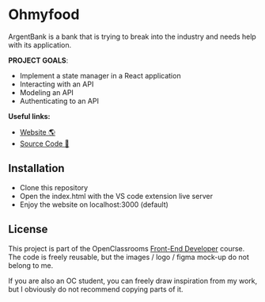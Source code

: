 # Ohmyfood

ArgentBank is a bank that is trying to break into the industry and needs help with its application.


**PROJECT GOALS**:

- Implement a state manager in a React application
- Interacting with an API
- Modeling an API
- Authenticating to an API

**Useful links:**

- [Website 🌎](https://benjaminlesne.github.io/benjaminLesne_3_03102021/)
- [Source Code 📖](https://github.com/BenjaminLesne/BenjaminLesne_13_05122021)


## Installation

- Clone this repository
- Open the index.html with the VS code extension live server
- Enjoy the website on localhost:3000 (default)

## License

This project is part of the OpenClassrooms [Front-End Developer](https://openclassrooms.com/fr/paths/314-developpeur-front-end) course. The code is freely reusable, but the images / logo / figma mock-up do not belong to me.

If you are also an OC student, you can freely draw inspiration from my work, but I obviously do not recommend copying parts of it.

